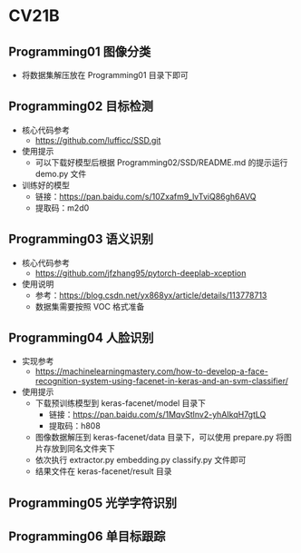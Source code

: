 # CV21B

## Programming01 图像分类
- 将数据集解压放在 Programming01 目录下即可

## Programming02 目标检测
- 核心代码参考
  - https://github.com/lufficc/SSD.git
- 使用提示
  - 可以下载好模型后根据 Programming02/SSD/README.md 的提示运行 demo.py 文件
- 训练好的模型
  - 链接：https://pan.baidu.com/s/10Zxafm9_lvTviQ86gh6AVQ 
  - 提取码：m2d0

## Programming03 语义识别
- 核心代码参考
  - https://github.com/jfzhang95/pytorch-deeplab-xception
- 使用说明
  - 参考：https://blog.csdn.net/yx868yx/article/details/113778713
  - 数据集需要按照 VOC 格式准备

## Programming04 人脸识别
- 实现参考
  - https://machinelearningmastery.com/how-to-develop-a-face-recognition-system-using-facenet-in-keras-and-an-svm-classifier/
- 使用提示
  - 下载预训练模型到 keras-facenet/model 目录下
    - 链接：https://pan.baidu.com/s/1MqvStlnv2-yhAIkqH7gtLQ
    - 提取码：h808
  - 图像数据解压到 keras-facenet/data 目录下，可以使用 prepare.py 将图片存放到同名文件夹下
  - 依次执行 extractor.py embedding.py classify.py 文件即可
  - 结果文件在 keras-facenet/result 目录

## Programming05 光学字符识别

## Programming06 单目标跟踪